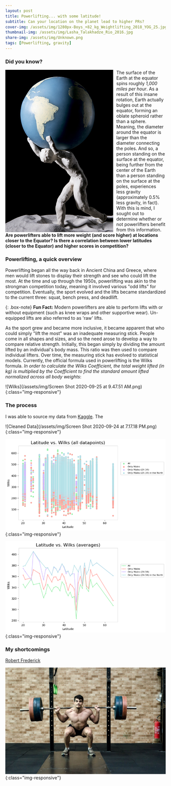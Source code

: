 ```yaml
---
layout: post
title: Powerlifting... with some latitude!
subtitle: Can your location on the planet lead to higher PRs?
cover-img: /assets/img/1280px-Boys_+82_kg_Weightlifting_2018_YOG_25.jpg
thumbnail-img: /assets/img/Lasha_Talakhadze_Rio_2016.jpg
share-img: /assets/img/Unknown.png
tags: [Powerlifting, gravity]
---
```



### Did you know?

<img align="left" style="float:left; padding-right:10px" src="/assets/img/istockphoto-841956772-170667a.jpg"> The surface of the Earth at the equator spins roughly *1,000 miles per hour*.  As a result of this insane rotation, Earth actually bulges out at the equator, forming an oblate spheroid rather than a sphere.  Meaning, the diameter around the equator is larger than the diameter connecting the poles.  And so, a person standing on the surface at the equator, being further from the center of the Earth than a person standing on the surface at the poles, experiences less gravity (approximately 0.5% less gravity, in fact).  With this is mind, I sought out to determine whether or not powerlifters benefit from this information.  **Are powerlifters able to lift more weight (and score higher) at locations closer to the Equator?  Is there a correlation between lower latitudes (closer to the Equator) and higher scores in competition?**  


### Powerlifting, a quick overview

Powerlifting began all the way back in Ancient China and Greece, where men would lift stones to display their strength and see who could lift the most.  At the time and up through the 1950s, powerlifting was akin to the strongman competition today, meaning it involved various "odd lifts" for competition.  Eventually, the sport evolved and the lifts became standardized to the current three:  squat, bench press, and deadllift.  

{: .box-note}
**Fun Fact:** Modern powerlifters are able to perform lifts with or without equipment (such as knee wraps and other supportive wear).  Un-equipped lifts are also referred to as 'raw' lifts.

As the sport grew and became more inclusive, it became apparent that who could simply "lift the most" was an inadequate measuring stick.  People come in all shapes and sizes, and so the need arose to develop a way to compare relative strength.  Initially, this began simply by dividing the amount lifted by an individual's body mass.  This ratio was then used to compare individual lifters.  Over time, the measuring stick has evolved to statistical models.  Currently, the official formula used in powerlifting is the Wilks formula.  *In order to calculate the Wilks Coefficient, the total weight lifted (in kg) is multiplied by the Coefficient to find the standard amount lifted normalized across all body weights*:     

![Wilks](/assets/img/Screen Shot 2020-09-25 at 9.47.51 AM.png){:class="img-responsive"}


### The process

I was able to source my data from [Kaggle](https://www.kaggle.com/open-powerlifting/powerlifting-database).  The



![Cleaned Data](/assets/img/Screen Shot 2020-09-24 at 7.17.18 PM.png){:class="img-responsive"}



![Scatterplot](/assets/img/All_Datapoints.png){:class="img-responsive"}



![Line Graph](/assets/img/Averages.png){:class="img-responsive"}


### My shortcomings

[Robert Frederick](http://www.strongur.io/can-we-do-better-than-wilks-absolutely/)

![Lifter](/assets/img/CC0_Photos_Fitness_Free_Images_Free_Photos_Gym_High_Resolution_Royalty_Free_Weightlifter-1617119.jpg!d.jpg){:class="img-responsive"}
